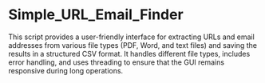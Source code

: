 # Simple_URL_Email_Finder

This script provides a user-friendly interface for extracting URLs and email addresses from various file types (PDF, Word, and text files) and saving the results in a structured CSV format. It handles different file types, includes error handling, and uses threading to ensure that the GUI remains responsive during long operations.
